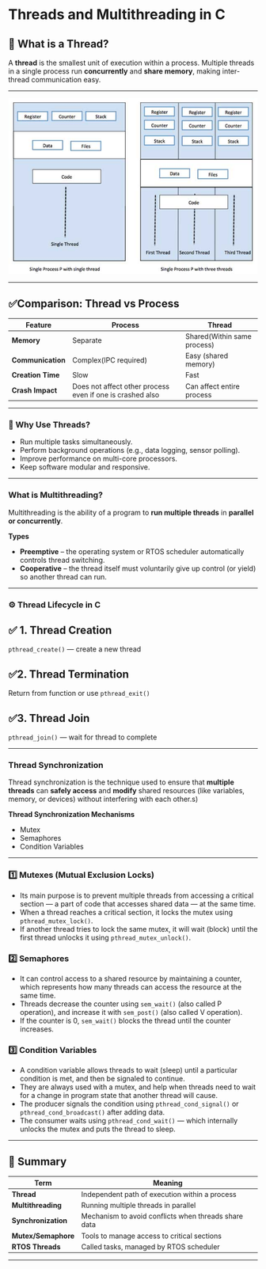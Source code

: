 # Threads and Multithreading in C

## 🚀 What is a Thread?
A **thread** is the smallest unit of execution within a process.
Multiple threads in a single process run **concurrently** and **share memory**, making inter-thread communication easy.

---
![thread processes](thread_processes.jpg)

---

## ✅Comparison: Thread vs Process

| Feature                | **Process**                                               | **Thread**                 |
|------------------------|-----------------------------------------------------------|----------------------------|
| **Memory**             | Separate                                                  | Shared(Within same process)|
| **Communication**      | Complex(IPC required)                                     | Easy (shared memory)       |
| **Creation Time**      | Slow                                                      | Fast                       |
| **Crash Impact**       | Does not affect other process even if one is crashed also |  Can affect entire process |

---

### 🎯 Why Use Threads? 
- Run multiple tasks simultaneously.  
- Perform background operations (e.g., data logging, sensor polling). 
- Improve performance on multi-core processors. 
- Keep software modular and responsive.

---

### What is Multithreading?
Multithreading is the ability of a program to **run multiple threads** in **parallel or concurrently**.

**Types**  
- **Preemptive** – the operating system or RTOS scheduler automatically controls thread switching.  
- **Cooperative** – the thread itself must voluntarily give up control (or yield) so another thread can run. 
---

### ⚙️ Thread Lifecycle in C

## ✅ 1. Thread Creation
   `pthread_create()` — create a new thread
## ✅2. Thread Termination
   Return from function or use `pthread_exit()`
## ✅3. Thread Join
   `pthread_join()` — wait for thread to complete
   
---

### Thread Synchronization
Thread synchronization is the technique used to ensure that **multiple threads** can **safely access** and **modify** shared resources (like variables, memory, or devices) without interfering with each other.s)

**Thread Synchronization Mechanisms**  
- Mutex
- Semaphores
- Condition Variables
---

### 1️⃣ Mutexes (Mutual Exclusion Locks)
-  Its main purpose is to prevent multiple threads from accessing a critical section — a part of code that accesses shared data — at the same time.
-  When a thread reaches a critical section, it locks the mutex using `pthread_mutex_lock()`.
-  If another thread tries to lock the same mutex, it will wait (block) until the first thread unlocks it using `pthread_mutex_unlock()`.

### 2️⃣ Semaphores
- It can control access to a shared resource by maintaining a counter, which represents how many threads can access the resource at the same time.
- Threads decrease the counter using `sem_wait()` (also called P operation), and increase it with `sem_post()` (also called V operation).
- If the counter is 0, `sem_wait()` blocks the thread until the counter increases.

### 3️⃣ Condition Variables
- A condition variable allows threads to wait (sleep) until a particular condition is met, and then be signaled to continue.
- They are always used with a mutex, and help when threads need to wait for a change in program state that another thread will cause.
- The producer signals the condition using `pthread_cond_signal()` or `pthread_cond_broadcast()` after adding data.
- The consumer waits using `pthread_cond_wait()` — which internally unlocks the mutex and puts the thread to sleep.
---

## 📌 Summary 

| **Term**          | **Meaning**                                             |
|-------------------|---------------------------------------------------------|
| **Thread**         | Independent path of execution within a process         |
| **Multithreading** | Running multiple threads in parallel                   |
| **Synchronization**| Mechanism to avoid conflicts when threads share data   |
| **Mutex/Semaphore**| Tools to manage access to critical sections            |
| **RTOS Threads**   | Called tasks, managed by RTOS scheduler                |


---
